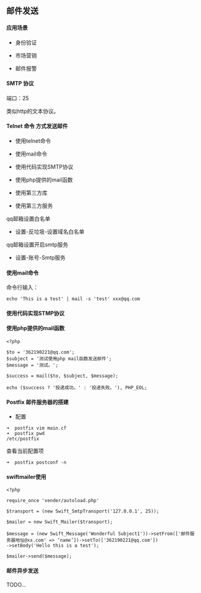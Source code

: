 ## 邮件发送

#### 应用场景

* 身份验证

* 市场营销

* 邮件报警

#### SMTP 协议

端口：25

类似http的文本协议。

#### Telnet 命令 方式发送邮件

* 使用telnet命令

* 使用mail命令

* 使用代码实现SMTP协议

* 使用php提供的mail函数

* 使用第三方库

* 使用第三方服务

qq邮箱设置白名单

* 设置-反垃圾-设置域名白名单

qq邮箱设置开启smtp服务

* 设置-账号-Smtp服务

#### 使用mail命令

命令行输入：

`echo 'This is a test' | mail -s 'test' xxx@qq.com`

#### 使用代码实现STMP协议

#### 使用php提供的mail函数

```
<?php

$to = '362190221@qq.com';
$subject = '测试使用php mail函数发送邮件';
$message = '测试。';

$success = mail($to, $subject, $message);

echo ($success ? '投递成功。' : '投递失败。'), PHP_EOL;
```

#### Postfix 邮件服务器的搭建

* 配置

```
➜  postfix vim main.cf
➜  postfix pwd
/etc/postfix
```

查看当前配置项

```
➜  postfix postconf -n
```

#### swiftmailer使用

```
<?php

require_once 'vender/autoload.php'

$transport = (new Swift_SmtpTransport('127.0.0.1', 25));

$mailer = new Swift_Mailer($transport);

$message = (new Swift_Message('Wonderful Subject1'))->setFrom(['邮件服务器地址@xx.com' => ‘name’])->setTo(['362190221@qq.com'])
->setBody('Hello this is a test');

$mailer->send($message);
```

#### 邮件异步发送

TODO...